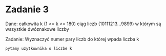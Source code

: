 # Zadanie 3
Dane:
całkowita k (1 <= k <= 180)
ciąg liczb (10111213...9899) w którym są wszystkie dwóznakowe liczby

Zadanie:
Wyznaczyć numer pary liczb do której wpada liczba k
```
pytamy uzytkownika o liczbe k


```
